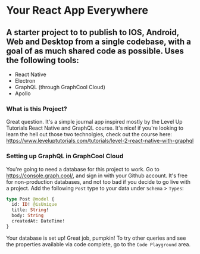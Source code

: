# Your React App Everywhere

## A starter project to to publish to IOS, Android, Web and Desktop from a single codebase, with a goal of as much shared code as possible. Uses the following tools:

- React Native
- Electron
- GraphQL (through GraphCool Cloud)
- Apollo

### What is this Project?

Great question. It's a simple journal app inspired mostly by the Level Up Tutorials React Native and GraphQL course. It's nice! if you're looking to learn the hell out those two technolgies, check out the course here: https://www.leveluptutorials.com/tutorials/level-2-react-native-with-graphql

### Setting up GraphQL in GraphCool Cloud

You're going to need a database for this project to work. Go to https://console.graph.cool/, and sign in with your Github account. It's free for non-production databases, and not too bad if you decide to go live with a project. Add the following `Post` type to your data under `Schema` > `Types`:

```graphql
type Post @model {
  id: ID! @isUnique
  title: String!
  body: String
  createdAt: DateTime!
}
```

Your database is set up! Great job, pumpkin! To try other queries and see the properties available via code complete, go to the `Code Playground` area.
